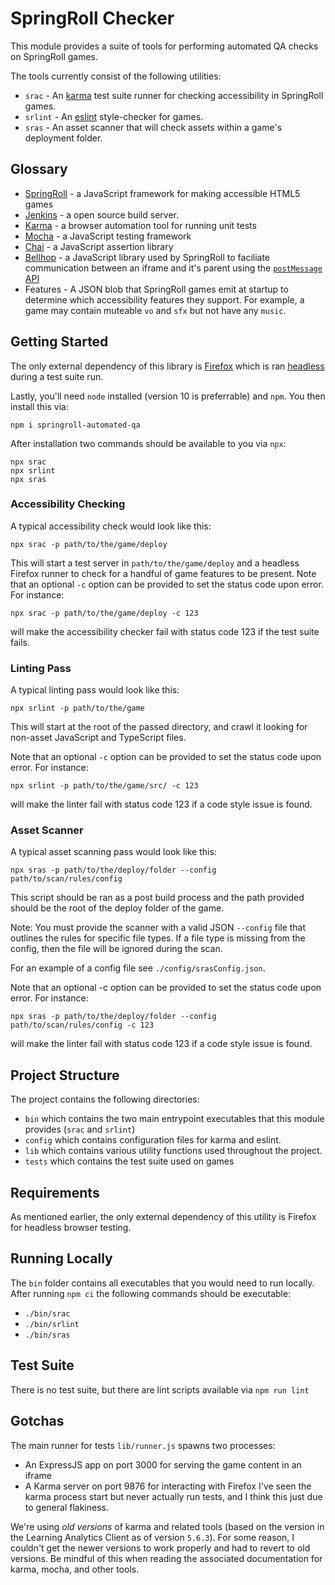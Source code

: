 # SpringRoll Checker
This module provides a suite of tools for performing automated QA checks on SpringRoll games.

The tools currently consist of the following utilities:
- `srac` - An [karma](https://karma-runner.github.io) test suite runner for checking accessibility in SpringRoll games.
- `srlint` - An [eslint](https://eslint.org) style-checker for games.
- `sras` - An asset scanner that will check assets within a game's deployment folder.

## Glossary
- [SpringRoll](https://github.com/SpringRoll/SpringRoll) - a JavaScript framework for making accessible HTML5 games
- [Jenkins](https://jenkins.io/) - a open source build server.
- [Karma](https://karma-runner.github.io/4.0/index.html) - a browser automation tool for running unit tests
- [Mocha](https://mochajs.org/) - a JavaScript testing framework
- [Chai](https://www.chaijs.com/) - a JavaScript assertion library
- [Bellhop](https://github.com/SpringRoll/Bellhop) - a JavaScript library used by SpringRoll to faciliate communication
  between an iframe and it's parent using the [`postMessage` API](https://developer.mozilla.org/en-US/docs/Web/API/Window/postMessage)
- Features - A JSON blob that SpringRoll games emit at startup to determine which accessibility features they support.
  For example, a game may contain muteable `vo` and `sfx` but not have any `music`.

## Getting Started
The only external dependency of this library is [Firefox](https://www.mozilla.org/en-US/firefox/) which is ran
[headless](https://developer.mozilla.org/en-US/docs/Mozilla/Firefox/Headless_mode) during a test suite run.

Lastly, you'll need `node` installed (version 10 is preferrable) and `npm`. You then install this via:
```
npm i springroll-automated-qa
```

After installation two commands should be available to you via `npx`:
```
npx srac
npx srlint
npx sras
```

### Accessibility Checking
A typical accessibility check would look like this:
```
npx srac -p path/to/the/game/deploy
```

This will start a test server in `path/to/the/game/deploy` and a headless Firefox runner to check for a handful of game
features to be present.
Note that an optional `-c` option can be provided to set the status code upon error.
For instance:

```
npx srac -p path/to/the/game/deploy -c 123
```

will make the accessibility checker fail with status code 123 if the test suite fails.

### Linting Pass
A typical linting pass would look like this:
```
npx srlint -p path/to/the/game
```

This will start at the root of the passed directory, and crawl it looking for non-asset JavaScript and TypeScript files.

Note that an optional `-c` option can be provided to set the status code upon error.
For instance:

```
npx srlint -p path/to/the/game/src/ -c 123
```

will make the linter fail with status code 123 if a code style issue is found.

### Asset Scanner
A typical asset scanning pass would look like this:
```
npx sras -p path/to/the/deploy/folder --config path/to/scan/rules/config
```
This script should be ran as a post build process and the path provided should be the root of the deploy folder of the game.

Note: You must provide the scanner with a valid JSON `--config` file that outlines the rules for specific file types. If a file type is missing from the config, then the file will be ignored during the scan.

For an example of a config file see `./config/srasConfig.json`.

Note that an optional -c option can be provided to set the status code upon error. For instance:
```
npx sras -p path/to/the/deploy/folder --config path/to/scan/rules/config -c 123
```
will make the linter fail with status code 123 if a code style issue is found.

## Project Structure
The project contains the following directories:

- `bin` which contains the two main entrypoint executables that this module provides (`srac` and `srlint`)
- `config` which contains configuration files for karma and eslint.
- `lib` which contains various utility functions used throughout the project.
- `tests` which contains the test suite used on games

## Requirements
As mentioned earlier, the only external dependency of this utility is Firefox for headless browser testing.

## Running Locally
The `bin` folder contains all executables that you would need to run locally.
After running `npm ci` the following commands should be executable:
- `./bin/srac`
- `./bin/srlint`
- `./bin/sras`

## Test Suite
There is no test suite, but there are lint scripts available via `npm run lint`

## Gotchas
The main runner for tests `lib/runner.js` spawns two processes:
- An ExpressJS app on port 3000 for serving the game content in an iframe
- A Karma server on port 9876 for interacting with Firefox
I've seen the karma process start but never actually run tests, and I think this just due to general flakiness.

We're using _old versions_ of karma and related tools (based on the version in the Learning Analytics Client as of version `5.6.3`).
For some reason, I couldn't get the newer versions to work properly and had to revert to old versions.
Be mindful of this when reading the associated documentation for karma, mocha, and other tools.
